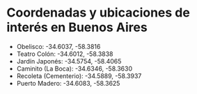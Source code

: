 # Coordenadas y ubicaciones de interés en Buenos Aires

- Obelisco:  -34.6037, -58.3816
- Teatro Colón:  -34.6012, -58.3838
- Jardín Japonés:  -34.5754, -58.4065
- Caminito (La Boca):  -34.6346, -58.3630
- Recoleta (Cementerio):  -34.5889, -58.3937
- Puerto Madero:  -34.6083, -58.3625